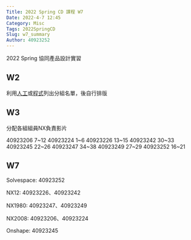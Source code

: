```yaml
---
Title: 2022 Spring CD 課程 W7
Date: 2022-4-7 12:45
Category: Misc
Tags: 2022SpringCD
Slug: w7_summary
Author: 40923252
---
```


2022 Spring 協同產品設計實習

<!-- PELICAN_END_SUMMARY -->

W2
----

利用[人工]或[程式]列出分組名單，後自行排版

[人工]:https://40923206-1.github.io/cd2022/content/W2.html

[程式]:https://40923252.github.io/cd2022/content/W2_grp_code.html

W3
----

分配各組組員NX負責影片

40923206 7~12
40923224 1~6
40923226 13~15
40923242 30~33
40923245 22~26
40923247 34~38
40923249 27~29
40923252 16~21

W7
----

Solvespace: 40923252

NX12: 40923226、40923242

NX1980: 40923247、40923249

NX2008: 40923206、40923224

Onshape: 40923245

